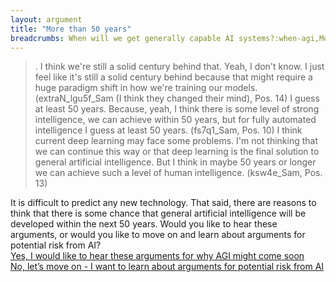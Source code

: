 ```yaml
---
layout: argument
title: "More than 50 years"
breadcrumbs: When will we get generally capable AI systems?:when-agi,More than 50 years:more-than-50-years
---
```

<blockquote>. I think we're still a solid century behind that. Yeah, I don't know. I just feel like it's still a solid century behind because that might require a huge paradigm shift in how we're training our models.  (extraN_lgu5f_Sam (I think they changed their mind), Pos. 14)
I guess at least 50 years. Because, yeah, I think there is some level of strong intelligence, we can achieve within 50 years, but  for fully automated intelligence I guess at least 50 years. (fs7q1_Sam, Pos. 10)
I think current deep learning may face some problems. I'm not thinking that we can continue this way or that deep learning is the final solution to general artificial intelligence. But I think in maybe 50 years or longer we can achieve such a level of human intelligence. (ksw4e_Sam, Pos. 13)
</blockquote>
It is difficult to predict any new technology. That said, there are reasons to think that there is some chance that general artificial intelligence will be developed within the next 50 years.
Would you like to hear these arguments, or would you like to move on and learn about arguments for potential risk from AI?
<div><a href='/arguments/agisooner.html'>Yes, I would like to hear these arguments for why AGI might come soon</a></div>
<div><a href='/arguments/goto-potential-risk.html'>No, let’s move on - I want to learn about arguments for potential risk from AI</a></div>
